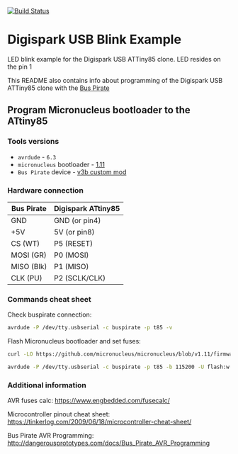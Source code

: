 [![Build Status](https://travis-ci.com/vi7/digispark-usb-blink.svg?branch=master)](https://travis-ci.com/vi7/digispark-usb-blink)

Digispark USB Blink Example
===========================

LED blink example for the Digispark USB ATTiny85 clone. LED resides on the pin 1

This README also contains info about programming of the Digispark USB ATTiny85 clone with the [Bus Pirate](http://dangerousprototypes.com/docs/Bus_Pirate)


Program Micronucleus bootloader to the ATtiny85
-----------------------------------------------

### Tools versions

- `avrdude` - `6.3`
- `micronucleus` bootloader - [1.11](https://github.com/micronucleus/micronucleus/blob/v1.11/firmware/releases/micronucleus-1.11.hex)
- `Bus Pirate` device - [v3b custom mod](https://sandboxelectronics.com/?product=bus-pirate-v3b-with-probe-cable)

### Hardware connection

| Bus Pirate  | Digispark ATtiny85 |
|-------------|--------------------|
| GND         | GND (or pin4)      |
| +5V         | 5V (or pin8)       |
| CS (WT)     | P5 (RESET)         |
| MOSI (GR)   | P0 (MOSI)          |
| MISO (Blk)  | P1 (MISO)          |
| CLK (PU)    | P2 (SCLK/CLK)      |

### Commands cheat sheet

Check buspirate connection:
```bash
avrdude -P /dev/tty.usbserial -c buspirate -p t85 -v
```

Flash Micronucleus bootloader and set fuses:
```bash
curl -LO https://github.com/micronucleus/micronucleus/blob/v1.11/firmware/releases/micronucleus-1.11.hex

avrdude -P /dev/tty.usbserial -c buspirate -p t85 -b 115200 -U flash:w:micronucleus-1.11.hex -U lfuse:w:0xe1:m -U hfuse:w:0xdd:m -U efuse:w:0xfe:m
```

### Additional information

AVR fuses calc: https://www.engbedded.com/fusecalc/

Microcontroller pinout cheat sheet: https://tinkerlog.com/2009/06/18/microcontroller-cheat-sheet/

Bus Pirate AVR Programming: http://dangerousprototypes.com/docs/Bus_Pirate_AVR_Programming
